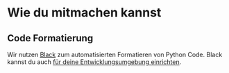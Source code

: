 # Wie du mitmachen kannst

## Code Formatierung
Wir nutzen [Black](https://black.readthedocs.io/en/stable/#) zum automatisierten Formatieren von Python Code.
Black kannst du auch [für deine Entwicklungsumgebung einrichten](https://black.readthedocs.io/en/stable/editor_integration.html).
